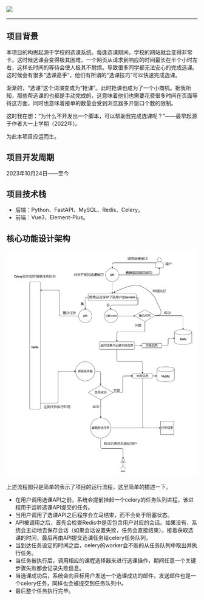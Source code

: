 ![](image/snatcher.png)

---

## 项目背景

本项目的构思起源于学校的选课系统。每逢选课期间，学校的网站就会变得非常卡。这时候选课会变得极其困难，一个网页从请求到响应的时间最长在半个小时左右，这样长时间的等待会使人极其不耐烦。导致很多同学都无法安心的完成选课。这时候会有很多“选课高手”，他们有所谓的“选课技巧”可以快速完成选课。

渐渐的，“选课”这个词演变成为“抢课”。此时抢课也成为了一个小商机。据我所知，那些帮选课的也都是手动完成的，这意味着他们也需要花费很多时间在页面等待这方面，同时也意味着接单的数量会受到浏览器多开窗口个数的限制。

这时我在想：“为什么不开发出一个脚本，可以帮助我完成选课呢？”——最早起源于作者大一上学期（2022年）。

为此本项目应运而生。

## 项目开发周期

2023年10月24日——至今

## 项目技术栈

+ 后端：Python、FastAPI、MySQL、Redis、Celery。
+ 前端：Vue3、Element-Plus。

## 核心功能设计架构

![](image/%E9%A1%B9%E7%9B%AE%E6%9E%B6%E6%9E%84.png)

上述流程图只是简单的表示了项目的运行流程，这里简单的描述一下。

+ 在用户调用选课API之前，系统会提前挂起一个celery的任务队列进程，该进程用于监听选课API提交的任务。
+ 当用户调用了选课API之后程序会立马结束，而不会处于阻塞状态。
+ API被调用之后，首先会检查Redis中是否包含用户对应的会话。如果没有，系统会主动地去保存会话（如果会话设置失败，任务会直接结束）。接着获取选课的时间，最后再由API提交选课任务给celery任务队列。
+ 当到达任务设定的时间之后，celery的worker会不断的从任务队列中取出并执行任务。
+ 当任务被执行后，调用相应的课程选择器来进行选课操作，期间任意一个关键步骤失败都会记录失败信息。
+ 当选课成功后，系统会向目标用户发送一个选课成功的邮件，发送邮件也是一个celery任务，同样也会被提交到任务队列中。
+ 最后整个任务执行完毕。





